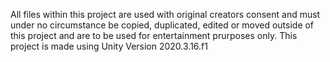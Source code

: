 All files within this project are used with original creators consent and must under no circumstance be copied, duplicated, edited or moved outside of this project and are to be used for entertainment prurposes only.
This project is made using Unity Version 2020.3.16.f1
